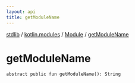 ```yaml
---
layout: api
title: getModuleName
---
```

[stdlib](../../index.html) / [kotlin.modules](../index.html) / [Module](index.html) / [getModuleName](getModuleName.html)

# getModuleName

```
abstract public fun getModuleName(): String
```
